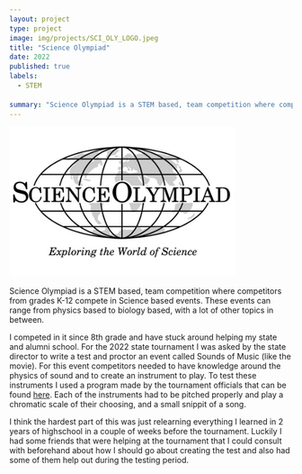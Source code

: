 ```yaml
---
layout: project
type: project
image: img/projects/SCI_OLY_LOGO.jpeg
title: "Science Olympiad"
date: 2022
published: true
labels:
  - STEM

summary: "Science Olympiad is a STEM based, team competition where competitors from grades K-12 compete in Science based events."
---
```


<img width="400px" class="text-center p-4" src="../img/projects/SCI_OLY_LOGO.jpeg">

Science Olympiad is a STEM based, team competition where competitors from grades K-12 compete in Science based events. These events can range from physics based to biology based, with a lot of other topics in between.

I competed in it since 8th grade and have stuck around helping my state and alumni school. For the 2022 state tournament I was asked by the state director to write a test and proctor an event called Sounds of Music (like the movie). For this event competitors needed to have knowledge around the physics of sound and to create an instrument to play. To test these instruments I used a program made by the tournament officials that can be found [here](https://www.pascioly.org/sounds/). Each of the instruments had to be pitched properly and play a chromatic scale of their choosing, and a small snippit of a song.

I think the hardest part of this was just relearning everything I learned in 2 years of highschool in a couple of weeks before the tournament. Luckily I had some friends that were helping at the tournament that I could consult with beforehand about how I should go about creating the test and also had some of them help out during the testing period.
